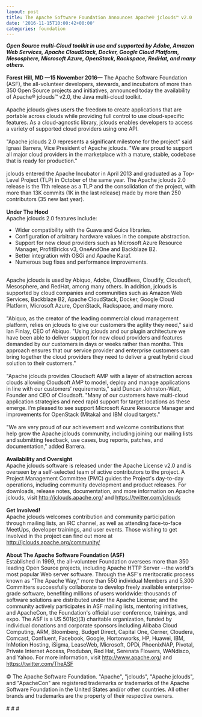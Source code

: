 ```yaml
---
layout: post
title: The Apache Software Foundation Announces Apache® jclouds™ v2.0
date: '2016-11-15T10:00:42+00:00'
categories: foundation
---
```

<div><b><i>Open Source multi-Cloud toolkit in use and supported by Adobe, Amazon Web Services, Apache CloudStack, Docker, Google Cloud Platform, Mesosphere, Microsoft Azure, OpenStack, Rackspace, RedHat, and many others.</i></b></div> 
  <div><br /></div> 
  <div><b>Forest Hill, MD —15 November 2016—</b> The Apache Software Foundation (ASF), the all-volunteer developers, stewards, and incubators of more than 350 Open Source projects and initiatives, announced today the availability of Apache® jclouds™ v2.0, the Java multi-cloud toolkit.</div> 
  <div><br /></div> 
  <div>Apache jclouds gives users the freedom to create applications that are portable across clouds while providing full control to use cloud-specific features. As a cloud-agnostic library, jclouds enables developers to access a variety of supported cloud providers using one API.</div> 
  <div><br /></div> 
  <div>&quot;Apache jclouds 2.0 represents a significant milestone for the project&quot; said Ignasi Barrera, Vice President of Apache jclouds. &quot;We are proud to support all major cloud providers in the marketplace with a mature, stable, codebase that is ready for production.&quot;</div> 
  <div><br /></div> 
  <div>jclouds entered the Apache Incubator in April 2013 and graduated as a Top-Level Project (TLP) in October of the same year. The Apache jclouds 2.0 release is the 11th release as a TLP and the consolidation of the project, with more than 13K commits (1K in the last release) made by more than 250 contributors (35 new last year).</div> 
  <div><br /></div> 
  <div><b>Under The Hood</b></div> 
  <div>Apache jclouds 2.0 features include:</div> 
  <div> 
    <ul> 
      <li>Wider compatibility with the Guava and Guice libraries.</li> 
      <li>Configuration of arbitrary hardware values in the compute abstraction.</li> 
      <li>Support for new cloud providers such as Microsoft Azure Resource Manager, ProfitBricks v3, OneAndOne and Backblaze B2.</li> 
      <li>Better integration with OSGi and Apache Karaf.</li> 
      <li>Numerous bug fixes and performance improvements.</li> 
    </ul> 
  </div> 
  <div><br /></div> 
  <div>Apache jclouds is used by Abiquo, Adobe, CloudBees, Cloudify, Cloudsoft, Mesosphere, and RedHat, among many others. In addition, jclouds is supported by cloud companies and communities such as Amazon Web Services, Backblaze B2, Apache CloudStack, Docker, Google Cloud Platform, Microsoft Azure, OpenStack, Rackspace, and many more.</div> 
  <div><br /></div> 
  <div>&quot;Abiquo, as the creator of the leading commercial cloud management platform, relies on jclouds to give our customers the agility they need,&quot; said Ian Finlay, CEO of Abiquo. &quot;Using jclouds and our plugin architecture we have been able to deliver support for new cloud providers and features demanded by our customers in days or weeks rather than months. This approach ensures that our service provider and enterprise customers can bring together the cloud providers they need to deliver a great hybrid cloud solution to their customers.&quot;</div> 
  <div><br /></div> 
  <div>&quot;Apache jclouds provides Cloudsoft AMP with a layer of abstraction across clouds allowing Cloudsoft AMP to model, deploy and manage applications in line with our customers’ requirements,&quot; said Duncan Johnston-Watt, Founder and CEO of Cloudsoft. &quot;Many of our customers have multi-cloud application strategies and need rapid support for target locations as these emerge. I’m pleased to see support Microsoft Azure Resource Manager and improvements for OpenStack (Mitaka) and IBM cloud targets.&quot;</div> 
  <div><br /></div> 
  <div>&quot;We are very proud of our achievement and welcome contributions that help grow the Apache jclouds community, including joining our mailing lists and submitting feedback, use cases, bug reports, patches, and documentation,&quot; added Barrera.</div> 
  <div><br /></div> 
  <div><b>Availability and Oversight</b></div> 
  <div>Apache jclouds software is released under the Apache License v2.0 and is overseen by a self-selected team of active contributors to the project. A Project Management Committee (PMC) guides the Project's day-to-day operations, including community development and product releases. For downloads, release notes, documentation, and more information on Apache jclouds, visit <a href="http://jclouds.apache.org/">http://jclouds.apache.org/</a> and <a href="https://twitter.com/jclouds">https://twitter.com/jclouds</a></div> 
  <div><br /></div> 
  <div><b>Get Involved!</b></div> 
  <div>Apache jclouds welcomes contribution and community participation through mailing lists, an IRC channel, as well as attending face-to-face MeetUps, developer trainings, and user events. Those wishing to get involved in the project can find out more at <a href="http://jclouds.apache.org/community/">http://jclouds.apache.org/community/</a></div> 
  <div><br /></div> 
  <div><b>About The Apache Software Foundation (ASF)</b></div> 
  <div>Established in 1999, the all-volunteer Foundation oversees more than 350 leading Open Source projects, including Apache HTTP Server --the world's most popular Web server software. Through the ASF's meritocratic process known as &quot;The Apache Way,&quot; more than 550 individual Members and 5,300 Committers successfully collaborate to develop freely available enterprise-grade software, benefiting millions of users worldwide: thousands of software solutions are distributed under the Apache License; and the community actively participates in ASF mailing lists, mentoring initiatives, and ApacheCon, the Foundation's official user conference, trainings, and expo. The ASF is a US 501(c)(3) charitable organization, funded by individual donations and corporate sponsors including Alibaba Cloud Computing, ARM, Bloomberg, Budget Direct, Capital One, Cerner, Cloudera, Comcast, Confluent, Facebook, Google, Hortonworks, HP, Huawei, IBM, InMotion Hosting, iSigma, LeaseWeb, Microsoft, OPDi, PhoenixNAP, Pivotal, Private Internet Access, Produban, Red Hat, Serenata Flowers, WANdisco, and Yahoo. For more information, visit <a href="http://www.apache.org/">http://www.apache.org/</a> and <a href="https://twitter.com/TheASF">https://twitter.com/TheASF</a></div> 
  <div><br /></div> 
  <div>© The Apache Software Foundation. &quot;Apache&quot;, &quot;jclouds&quot;, &quot;Apache jclouds&quot;, and &quot;ApacheCon&quot; are registered trademarks or trademarks of the Apache Software Foundation in the United States and/or other countries. All other brands and trademarks are the property of their respective owners.</div> 
  <div><br /></div> 
  <div># # #</div>
